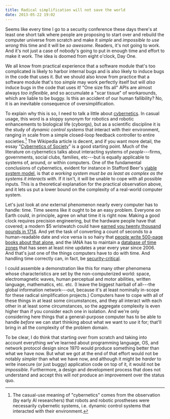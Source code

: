 ```yaml
---
title: Radical simplification will not save the world
date: 2013-05-22 19:02
---
```


Seems like every time I go to a security conference these days there's
at least one short talk where people are proposing to start over and
rebuild the computer universe from scratch and make it *simple* and
*impossible to use wrong* this time and it will be *so awesome*.
Readers, it's not going to work. And it's not just a case of nobody's
going to put in enough time and effort to make it work. The idea is
doomed from eight o'clock, Day One.
<!--more-->

We all know from practical experience that a software module that's
too complicated is likely to harbor internal bugs and is also likely
to induce bugs in the code that uses it. But we should also know from
practice that a software module that's too *simple* may work perfectly
itself but will *also* induce bugs in the code that uses it! "One size
fits all" APIs are almost always *too inflexible*, and so accumulate a
"scar tissue" of workarounds, which are liable to be buggy. Is this an
accident of our human fallibility? No, it is an inevitable consequence
of oversimplification.

To explain why this is so, I need to talk a little about
[cybernetics](http://en.wikipedia.org/wiki/Cybernetics). In casual
usage, this word is a sloppy synonym for robotics and robotic
enhancements to biological life (cyborgs), but as a scientific
discipline it is the study of *dynamic control systems* that interact
with their environment, ranging in scale from a simple closed-loop
feedback controller to entire societies.[^1] The Wikipedia
article is decent, and if you want more detail, the essay
"[Cybernetics of Society](http://www.jurlandia.org/cybsoc.htm)" is a
good starting point. Much of the literature on cybernetics talks about
interacting systems of *people*---firms, governments, social clubs,
families, etc---but is equally applicable to systems of, around, or
within computers.  One of the fundamental conclusions of cybernetics,
evident for instance in Stafford Beer's
[viable system model](http://en.wikipedia.org/wiki/Viable_system_model),
is that *a working system must be as least as complex as the systems
it interacts with*. If it isn't, it will be unable to cope with all
possible inputs.  This is a theoretical explanation for the practical
observation above, and it lets us put a lower bound on the complexity
of a real-world computer system.

Let's just look at *one* external phenomenon nearly every computer has
to handle: time. Time seems like it ought to be an easy problem.
Everyone on Earth could, in principle, agree on what time it is right
now. Making a good clock requires precision engineering, but the
hardware people have that covered; a modern $5 wristwatch could have
[earned you twenty thousand pounds in 1714](http://en.wikipedia.org/wiki/Board_of_Longitude). And
yet the task of converting a count of seconds to a human-readable date
and vice versa is so hairy that
[people write 500-page books about that alone](http://www.powells.com/biblio/61-9780521702386-1),
and the IANA has to maintain a
[database of time zones](http://www.iana.org/time-zones) that has seen
at least nine updates a year every year since 2006. And that's just
one of the things computers have to do with time. And handling time
correctly can, in fact, be
[security-critical](http://en.wikipedia.org/wiki/Replay_attack).

I could assemble a demonstration like this for many other phenomena
whose characteristics are set by the non-computerized world: space,
electromagnetic waves, human perceptual and motor abilities, written
language, mathematics, etc. etc. (I leave the biggest hairball of
all---the global information network---out, because it's at least
nominally in-scope for these radical simplification projects.)
Computers have to cope with all of these things in at least some
circumstances, and they all interact with each other in at least some
circumstances, so the aggregate complexity is even higher than if you
consider each one in isolation. And we're only considering here things
that a general-purpose computer has to be able to handle *before* we
can start thinking about what we want to *use* it for; that'll bring
in all the complexity of the problem domain.

To be clear, I do think that starting over from scratch and taking
into account everything we've learned about programming language, OS,
and network protocol design since 1970 would produce something better
than what we have now. But what we got at the end of that effort would
not be notably *simpler* than what we have now, and although it might
be *harder* to write insecure (or just buggy) application code on top
of it, it would not be *impossible*. Furthermore, a design and
development process that does not understand and accept this will
*not* produce an improvement over the status quo.

[^1]: The casual-use meaning of "cybernetics" comes from the
  observation (by early AI researchers) that robots and robotic
  prostheses were necessarily cybernetic systems, i.e. dynamic control
  systems that interacted with their environment.
